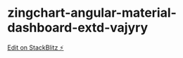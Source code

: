 # zingchart-angular-material-dashboard-extd-vajyry

[Edit on StackBlitz ⚡️](https://stackblitz.com/edit/zingchart-angular-material-dashboard-extd-vajyry)